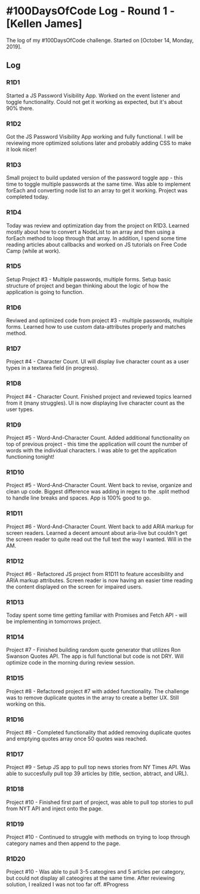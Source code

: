 # #100DaysOfCode Log - Round 1 - [Kellen James]

The log of my #100DaysOfCode challenge. Started on [October 14, Monday, 2019].

## Log

### R1D1 
Started a JS Password Visibility App. Worked on the event listener and toggle functionality. Could not get it working as expected, but it's about 90% there.

### R1D2
Got the JS Password Visibility App working and fully functional. I will be reviewing more optimized solutions later and probably adding CSS to make it look nicer! 

### R1D3
Small project to build updated version of the password toggle app - this time to toggle multiple passwords at the same time. Was able to implement forEach and converting node list to an array to get it working. Project was completed today. 

### R1D4
Today was review and optimization day from the project on R1D3. Learned mostly about how to convert a NodeList to an array and then using a forEach method to loop through that array. In addition, I spend some time reading articles about callbacks and worked on JS tutorials on Free Code Camp (while at work). 

### R1D5
Setup Project #3 - Multiple passwords, multiple forms. Setup basic structure of project and began thinking about the logic of how the application is going to function. 

### R1D6
Reviwed and optimized code from project #3 - multiple passwords, multiple forms. Learned how to use custom data-attributes properly and matches method.

### R1D7
Project #4 - Character Count. UI will display live character count as a user types in a textarea field (in progress). 

### R1D8
Project #4 - Character Count. Finished project and reviewed topics learned from it (many struggles). UI is now displaying live character count as the user types. 

### R1D9
Project #5 - Word-And-Character Count. Added additional functionality on top of previous project - this time the application will count the number of words with the individual characters. I was able to get the application functioning tonight!

### R1D10
Project #5 - Word-And-Character Count. Went back to revise, organize and clean up code. Biggest difference was adding in regex to the .split method to handle line breaks and spaces. App is 100% good to go. 

### R1D11
Project #6 - Word-And-Character Count. Went back to add ARIA markup for screen readers. Learned a decent amount about aria-live but couldn't get the screen reader to quite read out the full text the way I wanted. Will in the AM.

### R1D12
Project #6 - Refactored JS project from R1D11 to feature accesibility and ARIA markup attributes. Screen reader is now having an easier time reading the content displayed on the screen for impaired users. 

### R1D13
Today spent some time getting familiar with Promises and Fetch API - will be implementing in tomorrows project. 

### R1D14
Project #7 - Finished building random quote generator that utilizes Ron Swanson Quotes API. The app is full functional but code is not DRY. Will optimize code in the morning during review session. 

### R1D15
Project #8 - Refactored project #7 with added functionality. The challenge was to remove duplicate quotes in the array to create a better UX. Still working on this. 

### R1D16
Project #8 - Completed functionality that added removing duplicate quotes and emptying quotes array once 50 quotes was reached. 

### R1D17
Project #9 - Setup JS app to pull top news stories from NY Times API. Was able to succesfully pull top 39 articles by (title, section, abtract, and URL).

### R1D18
Project #10 - Finished first part of project, was able to pull top stories to pull from NYT API and inject onto the page.

### R1D19
Project #10 - Continued to struggle with methods on trying to loop through category names and then append to the page. 

### R1D20
Project #10 - Was able to pull 3-5 cateogires and 5 articles per category, but could not display all cateogires at the same time. After reviewing solution, I realized I was not too far off. #Progress
